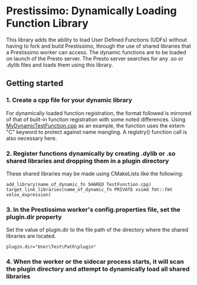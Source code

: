 # Prestissimo: Dynamically Loading Function Library

This library adds the ability to load User Defined Functions (UDFs) without having to fork and build Prestissimo, through the use of shared libraries that a Prestissimo worker can access. The dynamic functions are to be loaded on launch of the Presto server. The Presto server searches for any .so or .dylib files and loads them using this library.

## Getting started
### 1. Create a cpp file for your dynamic library
For dynamically loaded function registration, the format followed is mirrored of that of built-in function registration with some noted differences. Using [MyDynamicTestFunction.cpp](tests/MyDynamicTestFunction.cpp) as an example, the function uses the extern "C" keyword to protect against name mangling. A registry() function call is also necessary here.

### 2. Register functions dynamically by creating .dylib or .so shared libraries and dropping them in a plugin directory
These shared libraries may be made using CMakeLists like the following:
```
add_library(name_of_dynamic_fn SHARED TestFunction.cpp)
target_link_libraries(name_of_dynamic_fn PRIVATE xsimd fmt::fmt velox_expression)
```

### 3. In the Prestissimo worker's config.properties file, set the plugin.dir property
Set the value of plugin.dir to the file path of the directory where the shared libraries are located.  
```
plugin.dir="User\Test\Path\plugin"
```
### 4. When the worker or the sidecar process starts, it will scan the plugin directory and attempt to dynamically load all shared libraries